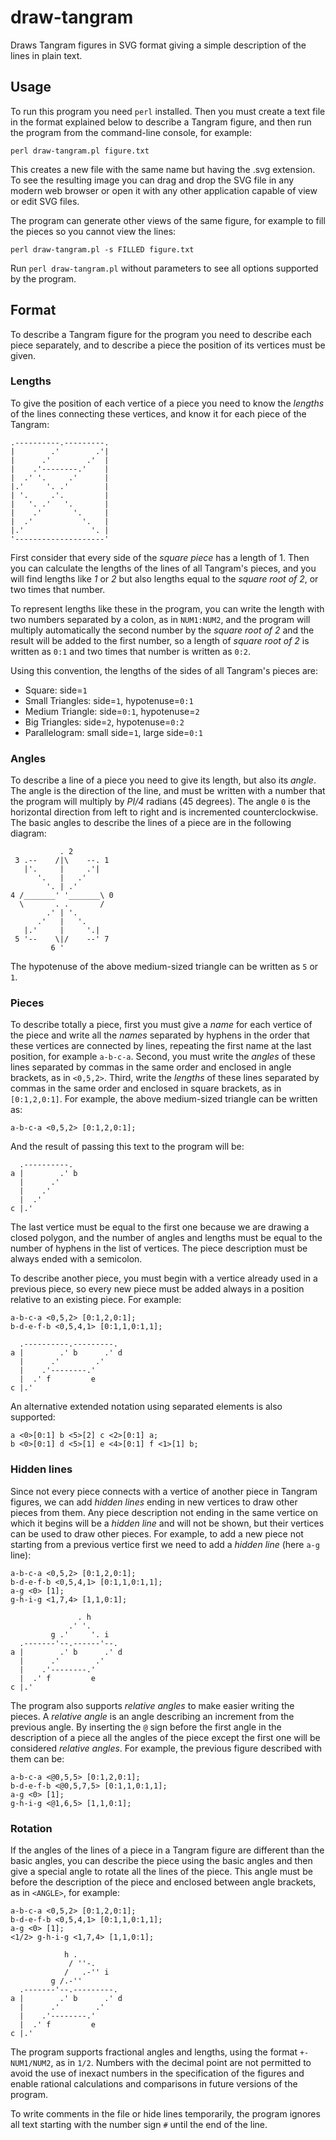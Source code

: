 draw-tangram
============

Draws Tangram figures in SVG format giving a simple description
of the lines in plain text.

Usage
-----

To run this program you need `perl` installed. Then you must create a text
file in the format explained below to describe a Tangram figure, and then run
the program from the command-line console, for example:

    perl draw-tangram.pl figure.txt

This creates a new file with the same name but having the .svg extension.
To see the resulting image you can drag and drop the SVG file in any modern web
browser or open it with any other application capable of view or edit SVG files.

The program can generate other views of the same figure, for example
to fill the pieces so you cannot view the lines:

    perl draw-tangram.pl -s FILLED figure.txt

Run `perl draw-tangram.pl` without parameters to see all options supported
by the program.

Format
------

To describe a Tangram figure for the program you need to describe each piece
separately, and to describe a piece the position of its vertices must be given.

### Lengths ###

To give the position of each vertice of a piece you need to know the *lengths*
of the lines connecting these vertices, and know it for each piece of the
Tangram:

    .----------.---------.
    |        .'        .'|
    |      .'        .'  |
    |    .'--------.'    |
    |  .' '.     .'      |
    |.'     '. .'        |
    | '.     .'.         |
    |   '. .'   '.       |
    |    .'       '.     |
    |  .'           '.   |
    |.'               '. |
    '--------------------'

First consider that every side of the *square piece* has a length of 1. Then
you can calculate the lengths of the lines of all Tangram's pieces, and you
will find lengths like *1* or *2* but also lengths equal to the
*square root of 2*, or two times that number.

To represent lengths like these in the program, you can write the length
with two numbers separated by a colon, as in `NUM1:NUM2`, and the program
will multiply automatically the second number by the *square root of 2* and
the result will be added to the first number, so a length of *square root of 2*
is written as `0:1` and two times that number is written as `0:2`.

Using this convention, the lengths of the sides of all Tangram's pieces are:

* Square: side=`1`
* Small Triangles: side=`1`, hypotenuse=`0:1`
* Medium Triangle: side=`0:1`, hypotenuse=`2`
* Big Triangles: side=`2`, hypotenuse=`0:2`
* Parallelogram: small side=`1`, large side=`0:1`

### Angles ###

To describe a line of a piece you need to give its length, but also its *angle*.
The angle is the direction of the line, and must be written with a number that
the program will multiply by *PI/4* radians (45 degrees). The angle `0` is the
horizontal direction from left to right and is incremented counterclockwise.
The basic angles to describe the lines of a piece are in the following diagram:

               . 2
     3 .--    /|\    --. 1
       |'.     |     .'|
          '.   |   .'
            '. | .'
    4 /_______' '_______\ 0
      \       . .       /
            .' | '.
          .'   |   '.
       |.'     |     '.|
     5 '--    \|/    --' 7
             6 '

The hypotenuse of the above medium-sized triangle can be written as `5` or `1`.

### Pieces ###

To describe totally a piece, first you must give a *name* for each vertice of
the piece and write all the *names* separated by hyphens in the order that these
vertices are connected by lines, repeating the first name at the last position,
for example `a-b-c-a`. Second, you must write the *angles* of these lines
separated by commas in the same order and enclosed in angle brackets,
as in `<0,5,2>`. Third, write the *lengths* of these lines separated by commas
in the same order and enclosed in square brackets, as in `[0:1,2,0:1]`.
For example, the above medium-sized triangle can be written as:

    a-b-c-a <0,5,2> [0:1,2,0:1];

And the result of passing this text to the program will be:

      .----------.
    a |        .' b
      |      .'
      |    .'
      |  .'
    c |.'

The last vertice must be equal to the first one because we are drawing a
closed polygon, and the number of angles and lengths must be equal to the
number of hyphens in the list of vertices. The piece description must be
always ended with a semicolon.

To describe another piece, you must begin with a vertice already used
in a previous piece, so every new piece must be added always in a position
relative to an existing piece. For example:

    a-b-c-a <0,5,2> [0:1,2,0:1];
    b-d-e-f-b <0,5,4,1> [0:1,1,0:1,1];

      .----------.---------.
    a |        .' b      .' d
      |      .'        .'
      |    .'--------.'
      |  .' f         e
    c |.'

An alternative extended notation using separated elements is also supported:

    a <0>[0:1] b <5>[2] c <2>[0:1] a;
    b <0>[0:1] d <5>[1] e <4>[0:1] f <1>[1] b;

### Hidden lines ###

Since not every piece connects with a vertice of another piece in Tangram
figures, we can add *hidden lines* ending in new vertices to draw other pieces
from them. Any piece description not ending in the same vertice on which it
begins will be a *hidden line* and will not be shown, but their vertices
can be used to draw other pieces. For example, to add a new piece not starting
from a previous vertice first we need to add a *hidden line* (here `a-g` line):

    a-b-c-a <0,5,2> [0:1,2,0:1];
    b-d-e-f-b <0,5,4,1> [0:1,1,0:1,1];
    a-g <0> [1];
    g-h-i-g <1,7,4> [1,1,0:1];

                   . h
                 .' '.
             g .'     '. i
      .-------'--.------'--.
    a |        .' b      .' d
      |      .'        .'
      |    .'--------.'
      |  .' f         e
    c |.'

The program also supports *relative angles* to make easier writing the pieces.
A *relative angle* is an angle describing an increment from the previous angle.
By inserting the `@` sign before the first angle in the description of a piece
all the angles of the piece except the first one will be considered
*relative angles*. For example, the previous figure described with them can be:

    a-b-c-a <@0,5,5> [0:1,2,0:1];
    b-d-e-f-b <@0,5,7,5> [0:1,1,0:1,1];
    a-g <0> [1];
    g-h-i-g <@1,6,5> [1,1,0:1];

### Rotation ###

If the angles of the lines of a piece in a Tangram figure are different than
the basic angles, you can describe the piece using the basic angles and then
give a special angle to rotate all the lines of the piece. This angle must be
before the description of the piece and enclosed between angle brackets,
as in `<ANGLE>`, for example:

    a-b-c-a <0,5,2> [0:1,2,0:1];
    b-d-e-f-b <0,5,4,1> [0:1,1,0:1,1];
    a-g <0> [1];
    <1/2> g-h-i-g <1,7,4> [1,1,0:1];

                h .
                 / ''-.
                /   .-'' i
             g /.-''
      .-------'--.---------.
    a |        .' b      .' d
      |      .'        .'
      |    .'--------.'
      |  .' f         e
    c |.'

The program supports fractional angles and lengths, using the format
`+-NUM1/NUM2`, as in `1/2`. Numbers with the decimal point are not permitted
to avoid the use of inexact numbers in the specification of the figures and
enable rational calculations and comparisons in future versions of the program.

To write comments in the file or hide lines temporarily, the program ignores
all text starting with the number sign `#` until the end of the line.

